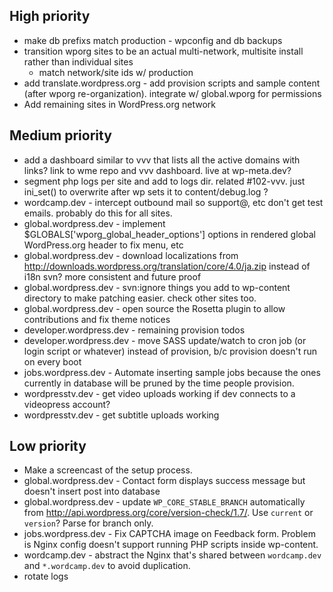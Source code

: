 ## High priority

* make db prefixs match production - wpconfig and db backups
* transition wporg sites to be an actual multi-network, multisite install rather than individual sites
   - match network/site ids w/ production
* add translate.wordpress.org - add provision scripts and sample content (after wporg re-organization). integrate w/ global.wporg for permissions
* Add remaining sites in WordPress.org network


## Medium priority

* add a dashboard similar to vvv that lists all the active domains with links? link to wme repo and vvv dashboard. live at wp-meta.dev?
* segment php logs per site and add to logs dir. related #102-vvv. just ini_set() to overwrite after wp sets it to content/debug.log ? 
* wordcamp.dev - intercept outbound mail so support@, etc don't get test emails. probably do this for all sites.
* global.wordpress.dev - implement $GLOBALS['wporg_global_header_options'] options in rendered global WordPress.org header to fix menu, etc
* global.wordpress.dev - download localizations from http://downloads.wordpress.org/translation/core/4.0/ja.zip instead of i18n svn? more consistent and future proof 
* global.wordpress.dev - svn:ignore things you add to wp-content directory to make patching easier. check other sites too.
* global.wordpress.dev - open source the Rosetta plugin to allow contributions and fix theme notices
* developer.wordpress.dev - remaining provision todos
* developer.wordpress.dev - move SASS update/watch to cron job (or login script or whatever) instead of provision, b/c provision doesn't run on every boot  
* jobs.wordpress.dev - Automate inserting sample jobs because the ones currently in database will be pruned by the time people provision.
* wordpresstv.dev - get video uploads working if dev connects to a videopress account?
* wordpresstv.dev - get subtitle uploads working


## Low priority

* Make a screencast of the setup process.
* global.wordpress.dev - Contact form displays success message but doesn't insert post into database
* global.wordpress.dev - update `WP_CORE_STABLE_BRANCH` automatically from http://api.wordpress.org/core/version-check/1.7/. Use `current` or `version`? Parse for branch only.
* jobs.wordpress.dev - Fix CAPTCHA image on Feedback form. Problem is Nginx config doesn't support running PHP scripts inside wp-content.
* wordcamp.dev - abstract the Nginx that's shared between `wordcamp.dev` and `*.wordcamp.dev` to avoid duplication.
* rotate logs
